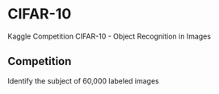# CIFAR-10
Kaggle Competition CIFAR-10 - Object Recognition in Images

## Competition
Identify the subject of 60,000 labeled images
